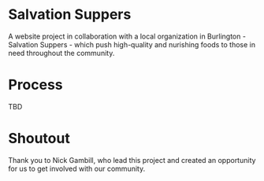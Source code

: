 # Salvation Suppers
A website project in collaboration with a local organization in Burlington - Salvation Suppers - which push high-quality and nurishing foods to those in need throughout the community. 

# Process
TBD




# Shoutout
Thank you to Nick Gambill, who lead this project and created an opportunity for us to get involved with our community.
